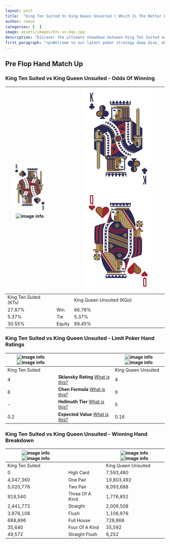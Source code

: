 ```yaml
---
layout: post
title:  "King Ten Suited Vs King Queen Unsuited | Which Is The Better Hand In Poker? A Complete Guide"
author: reece
categories: [  ]
image: assets/images/kts-vs-kqo.jpg
description: "Discover the ultimate showdown between King Ten Suited and King Queen Unsuited in poker! Uncover the odds, strategies, and scenarios where one hand triumphs over the other. Get ready to up your poker game with this thrilling analysis."
first_paragraph: "<p>Welcome to our latest poker strategy deep dive, where we're pitting two distinct hands against each other in a high-stakes showdown: King Ten Suited vs King Queen Unsuited.</p><p>In the dynamic world of poker, every decision counts, and knowing which hand holds the upper hand is key to your success at the table.</p><p>In this article, we'll dissect these two hands, explore the scenarios where one dominates the other, and equip you with the knowledge to make strategic choices that can tip the odds in your favor.</p><p>Get ready to unravel the intriguing dynamics of these poker hands and elevate your game to new heights.</p>"
---
```




[comment]: # (sp0)

## Pre Flop Hand Match Up

<div class="table hand-ratings" markdown="1"> 



### King Ten Suited vs King Queen Unsuited - Odds Of Winning


    
| ![image info](assets/images/hand1/K.png) ![image info](assets/images/hand1/Ts.png) |  | ![image info](assets/images/hand2/K.png) ![image info](assets/images/hand2/Qo.png) |
| -------- | -------- | -------- |
| King Ten Suited (KTs) |  | King Queen Unsuited (KQo) |
| 27.87% | Win | 66.76% |
| 5.37% | Tie | 5.37% |
| 30.55% | Equity | 69.45% |




[comment]: # (sp1)



### King Ten Suited vs King Queen Unsuited - Limit Poker Hand Ratings


    
| ![image info](https://www.riverpairs.com/assets/images/hand1/K.png) ![image info](https://www.riverpairs.com/assets/images/hand1/Ts.png) |  | ![image info](https://www.riverpairs.com/assets/images/hand2/K.png) ![image info](https://www.riverpairs.com/assets/images/hand2/Qo.png) |
| -------- | -------- | -------- |
| King Ten Suited |  | King Queen Unsuited |
| 4 | **Sklansky Rating** [What is this?](/sklansky-rating-explained) | 4 |
| 6 | **Chen Formula** [What is this?](/chen-formula-explained) | 9 |
| - | **Hellmuth Tier** [What is this?](/Hellmuth-tier-explained) | 5 |
| 0.2 | **Expected Value** [What is this?](/expected-value-explained) | 0.16 |




[comment]: # (sp2)



### King Ten Suited vs King Queen Unsuited - Winning Hand Breakdown


    
| ![image info](https://www.riverpairs.com/assets/images/hand1/K.png) ![image info](https://www.riverpairs.com/assets/images/hand1/Ts.png) |  | ![image info](https://www.riverpairs.com/assets/images/hand2/K.png) ![image info](https://www.riverpairs.com/assets/images/hand2/Qo.png) |
| -------- | -------- | -------- |
| King Ten Suited |  | King Queen Unsuited |
| 0 | High Card | 7,593,480 |
| 4,047,360 | One Pair | 19,803,492 |
| 5,020,776 | Two Pair | 8,093,688 |
| 918,540 | Three Of A Kind | 1,776,852 |
| 2,441,772 | Straight | 2,009,508 |
| 3,978,108 | Flush | 1,106,976 |
| 688,896 | Full House | 728,868 |
| 35,640 | Four Of A Kind | 35,592 |
| 49,572 | Straight Flush | 6,252 |




[comment]: # (sp3)



</div>

[comment]: # (sp4)



[comment]: # (sp5)

